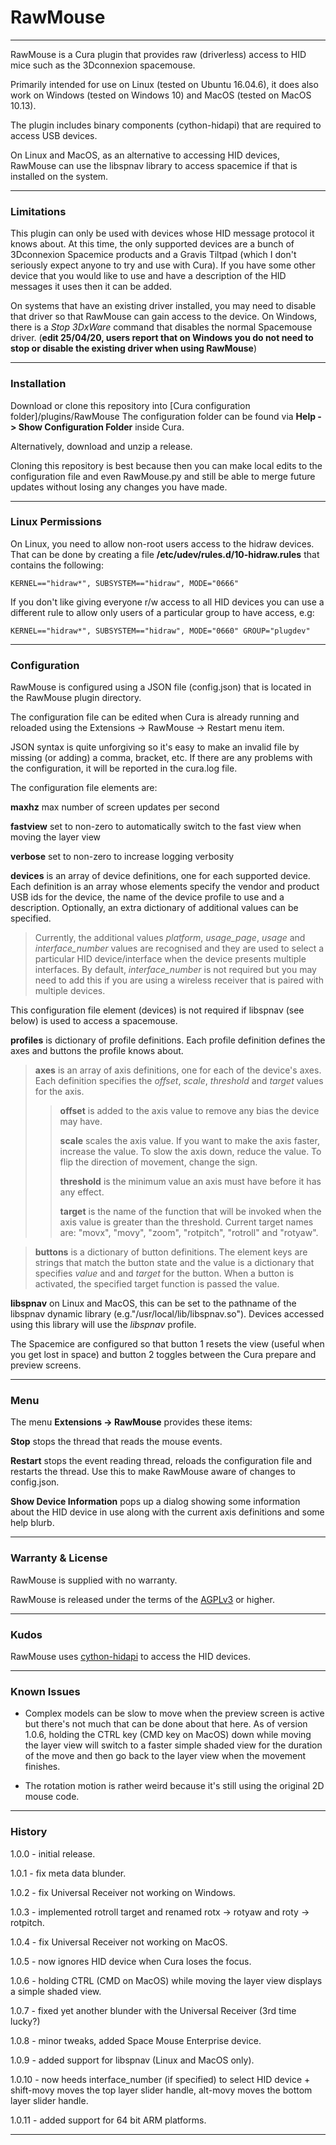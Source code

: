
# RawMouse

---

RawMouse is a Cura plugin that provides raw (driverless) access to HID mice such as the 3Dconnexion spacemouse.

Primarily intended for use on Linux (tested on Ubuntu 16.04.6), it does also work on Windows (tested on Windows 10) and MacOS (tested on MacOS 10.13).

The plugin includes binary components (cython-hidapi) that are required to access USB devices.

On Linux and MacOS, as an alternative to accessing HID devices, RawMouse can use the libspnav library to access spacemice if that is installed on the system.

---

### Limitations

This plugin can only be used with devices whose HID message protocol it knows about. At this time, the only supported devices are a bunch of 3Dconnexion Spacemice products
and a Gravis Tiltpad (which I don't seriously expect anyone to try and use with Cura). If you have some other device that you would like to use and have a description of the
HID messages it uses then it can be added.

On systems that have an existing driver installed, you may need to disable that driver so that RawMouse can gain access to the device. On Windows, there is a *Stop 3DxWare* command that disables the
normal Spacemouse driver. (**edit 25/04/20, users report that on Windows you do not need to stop or disable the existing driver when using RawMouse**)

---

### Installation

Download or clone this repository into [Cura configuration folder]/plugins/RawMouse
The configuration folder can be found via **Help -> Show Configuration Folder** inside Cura.

Alternatively, download and unzip a release.

Cloning this repository is best because then you can make local edits to the configuration file and even RawMouse.py and still be able to merge future updates without losing any changes you have made.

---

### Linux Permissions

On Linux, you need to allow non-root users access to the hidraw devices. That can be done by creating a file **/etc/udev/rules.d/10-hidraw.rules** that contains the following:

`KERNEL=="hidraw*", SUBSYSTEM=="hidraw", MODE="0666"`

If you don't like giving everyone r/w access to all HID devices you can use a different rule to allow only users of a particular group to have access, e.g:

`KERNEL=="hidraw*", SUBSYSTEM=="hidraw", MODE="0660" GROUP="plugdev"`

---

### Configuration

RawMouse is configured using a JSON file (config.json) that is located in the RawMouse plugin directory.

The configuration file can be edited when Cura is already running and reloaded using the Extensions -> RawMouse -> Restart menu item.

JSON syntax is quite unforgiving so it's easy to make an invalid file by missing (or adding) a comma, bracket, etc. If there are any problems with the configuration,
it will be reported in the cura.log file.

The configuration file elements are:

**maxhz** max number of screen updates per second

**fastview** set to non-zero to automatically switch to the fast view when moving the layer view

**verbose** set to non-zero to increase logging verbosity

**devices** is an array of device definitions, one for each supported device. Each definition is an array whose elements specify the vendor and product USB ids for the device, the name of the device profile to use and a description. Optionally, an extra dictionary of additional values can be specified.
> Currently, the additional values *platform*, *usage_page*, *usage* and *interface_number* values are recognised and they are used to select a particular HID device/interface when the device
 presents multiple interfaces. By default, *interface_number* is not required but you may need to add this if you are using a wireless receiver that is paired with multiple devices.

This configuration file element (devices) is not required if libspnav (see below) is used to access a spacemouse.

**profiles** is dictionary of profile definitions. Each profile definition defines the axes and buttons the profile knows about.
>
>**axes** is an array of axis definitions, one for each of the device's axes. Each definition specifies the *offset*, *scale*, *threshold* and *target* values for the axis.
>>
>>**offset** is added to the axis value to remove any bias the device may have.
>>
>>**scale** scales the axis value. If you want to make the axis faster, increase the value. To slow the axis down, reduce the value. To flip the direction of movement, change the sign.
>>
>>**threshold** is the minimum value an axis must have before it has any effect.
>>
>>**target** is the name of the function that will be invoked when the axis value is greater than the threshold. Current target names are: "movx", "movy", "zoom", "rotpitch", "rotroll" and "rotyaw".

>**buttons** is a dictionary of button definitions. The element keys are strings that match the button state and the value is a dictionary that specifies *value* and and *target* for the button.
When a button is activated, the specified target function is passed the value.

**libspnav** on Linux and MacOS, this can be set to the pathname of the libspnav dynamic library (e.g."/usr/local/lib/libspnav.so"). Devices accessed using this library will use the *libspnav* profile.

The Spacemice are configured so that button 1 resets the view (useful when you get lost in space) and button 2 toggles between the Cura prepare and preview screens.

---

### Menu

The menu **Extensions -> RawMouse** provides these items:

**Stop** stops the thread that reads the mouse events.

**Restart** stops the event reading thread, reloads the configuration file and restarts the thread. Use this to make RawMouse aware of changes to config.json.

**Show Device Information** pops up a dialog showing some information about the HID device in use along with the current axis definitions and some help blurb.

---

### Warranty & License

RawMouse is supplied with no warranty.

RawMouse is released under the terms of the [AGPLv3](LICENSE) or higher.

---

### Kudos

RawMouse uses [cython-hidapi](https://github.com/trezor/cython-hidapi) to access the HID devices.

---

### Known Issues

* Complex models can be slow to move when the preview screen is active but there's not much that can be done about that here. As of version 1.0.6, holding the CTRL key
 (CMD key on MacOS) down while moving the layer view will switch to a faster simple shaded view for the duration of the move and then go back to the layer view when the movement finishes.

* The rotation motion is rather weird because it's still using the original 2D mouse code.

---

### History

1.0.0 - initial release.

1.0.1 - fix meta data blunder.

1.0.2 - fix Universal Receiver not working on Windows.

1.0.3 - implemented rotroll target and renamed rotx -> rotyaw and roty -> rotpitch.

1.0.4 - fix Universal Receiver not working on MacOS.

1.0.5 - now ignores HID device when Cura loses the focus.

1.0.6 - holding CTRL (CMD on MacOS) while moving the layer view displays a simple shaded view.

1.0.7 - fixed yet another blunder with the Universal Receiver (3rd time lucky?)

1.0.8 - minor tweaks, added Space Mouse Enterprise device.

1.0.9 - added support for libspnav (Linux and MacOS only).

1.0.10 - now heeds interface_number (if specified) to select HID device + shift-movy moves the top layer slider handle, alt-movy moves the bottom layer slider handle.

1.0.11 - added support for 64 bit ARM platforms.

---

